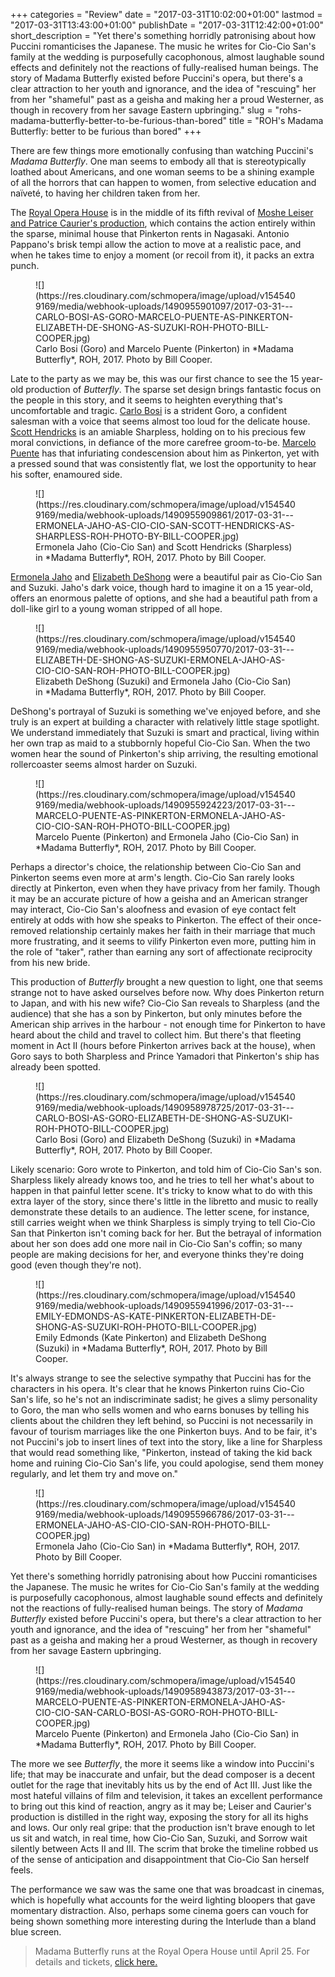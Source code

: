 +++
categories = "Review"
date = "2017-03-31T10:02:00+01:00"
lastmod = "2017-03-31T13:43:00+01:00"
publishDate = "2017-03-31T12:42:00+01:00"
short_description = "Yet there's something horridly patronising about how Puccini romanticises the Japanese. The music he writes for Cio-Cio San's family at the wedding is purposefully cacophonous, almost laughable sound effects and definitely not the reactions of fully-realised human beings. The story of Madama Butterfly existed before Puccini's opera, but there's a clear attraction to her youth and ignorance, and the idea of \"rescuing\" her from her \"shameful\" past as a geisha and making her a proud Westerner, as though in recovery from her savage Eastern upbringing."
slug = "rohs-madama-butterfly-better-to-be-furious-than-bored"
title = "ROH&#039;s Madama Butterfly: better to be furious than bored"
+++

There are few things more emotionally confusing than watching Puccini's *Madama Butterfly*. One man seems to embody all that is stereotypically loathed about Americans, and one woman seems to be a shining example of all the horrors that can happen to women, from selective education and naïveté, to having her children taken from her.

The [Royal Opera House](/scene/companies/royal-opera-house/) is in the middle of its fifth revival of [Moshe Leiser and Patrice Caurier's production](http://www.roh.org.uk/productions/madama-butterfly-by-moshe-leiser-and-patrice-caurier), which contains the action entirely within the sparse, minimal house that Pinkerton rents in Nagasaki. Antonio Pappano's brisk tempi allow the action to move at a realistic pace, and when he takes time to enjoy a moment (or recoil from it), it packs an extra punch. 

<figure data-type="image">
![](https://res.cloudinary.com/schmopera/image/upload/v1545409169/media/webhook-uploads/1490955901097/2017-03-31---CARLO-BOSI-AS-GORO-MARCELO-PUENTE-AS-PINKERTON-ELIZABETH-DE-SHONG-AS-SUZUKI-ROH-PHOTO-BILL-COOPER.jpg)
<figcaption>Carlo Bosi (Goro) and Marcelo Puente (Pinkerton) in *Madama Butterfly*, ROH, 2017. Photo by Bill Cooper.</figcaption>
</figure>

Late to the party as we may be, this was our first chance to see the 15 year-old production of *Butterfly*. The sparse set design brings fantastic focus on the people in this story, and it seems to heighten everything that's uncomfortable and tragic. [Carlo Bosi](/scene/people/carlo-bosi/) is a strident Goro, a confident salesman with a voice that seems almost too loud for the delicate house. [Scott Hendricks](/scene/people/scott-hendricks/) is an amiable Sharpless, holding on to his precious few moral convictions, in defiance of the more carefree groom-to-be. [Marcelo Puente](/scene/people/marcelo-puente/) has that infuriating condescension about him as Pinkerton, yet with a pressed sound that was consistently flat, we lost the opportunity to hear his softer, enamoured side. 

<figure data-type="image">
![](https://res.cloudinary.com/schmopera/image/upload/v1545409169/media/webhook-uploads/1490955909861/2017-03-31---ERMONELA-JAHO-AS-CIO-CIO-SAN-SCOTT-HENDRICKS-AS-SHARPLESS-ROH-PHOTO-BY-BILL-COOPER.jpg)
<figcaption>Ermonela Jaho (Cio-Cio San) and Scott Hendricks (Sharpless) in *Madama Butterfly*, ROH, 2017. Photo by Bill Cooper.</figcaption>
</figure>

[Ermonela Jaho](/scene/people/ermonela-jaho/) and [Elizabeth DeShong](/scene/people/elizabeth-deshong/) were a beautiful pair as Cio-Cio San and Suzuki. Jaho's dark voice, though hard to imagine it on a 15 year-old, offers an enormous palette of options, and she had a beautiful path from a doll-like girl to a young woman stripped of all hope. 

<figure data-type="image">
![](https://res.cloudinary.com/schmopera/image/upload/v1545409169/media/webhook-uploads/1490955950770/2017-03-31---ELIZABETH-DE-SHONG-AS-SUZUKI-ERMONELA-JAHO-AS-CIO-CIO-SAN-ROH-PHOTO-BILL-COOPER.jpg)
<figcaption>Elizabeth DeShong (Suzuki) and Ermonela Jaho (Cio-Cio San) in *Madama Butterfly*, ROH, 2017. Photo by Bill Cooper.</figcaption>
</figure>

DeShong's portrayal of Suzuki is something we've enjoyed before, and she truly is an expert at building a character with relatively little stage spotlight. We understand immediately that Suzuki is smart and practical, living within her own trap as maid to a stubbornly hopeful Cio-Cio San. When the two women hear the sound of Pinkerton's ship arriving, the resulting emotional rollercoaster seems almost harder on Suzuki.

<figure data-type="image">
![](https://res.cloudinary.com/schmopera/image/upload/v1545409169/media/webhook-uploads/1490955924223/2017-03-31---MARCELO-PUENTE-AS-PINKERTON-ERMONELA-JAHO-AS-CIO-CIO-SAN-ROH-PHOTO-BILL-COOPER.jpg)
<figcaption>Marcelo Puente (Pinkerton) and Ermonela Jaho (Cio-Cio San) in *Madama Butterfly*, ROH, 2017. Photo by Bill Cooper.</figcaption>
</figure>

Perhaps a director's choice, the relationship between Cio-Cio San and Pinkerton seems even more at arm's length. Cio-Cio San rarely looks directly at Pinkerton, even when they have privacy from her family. Though it may be an accurate picture of how a geisha and an American stranger may interact, Cio-Cio San's aloofness and evasion of eye contact felt entirely at odds with how she speaks to Pinkerton. The effect of their once-removed relationship certainly makes her faith in their marriage that much more frustrating, and it seems to vilify Pinkerton even more, putting him in the role of "taker", rather than earning any sort of affectionate reciprocity from his new bride.

This production of *Butterfly* brought a new question to light, one that seems strange not to have asked ourselves before now. Why does Pinkerton return to Japan, and with his new wife? Cio-Cio San reveals to Sharpless (and the audience) that she has a son by Pinkerton, but only minutes before the American ship arrives in the harbour - not enough time for Pinkerton to have heard about the child and travel to collect him. But there's that fleeting moment in Act II (hours before Pinkerton arrives back at the house), when Goro says to both Sharpless and Prince Yamadori that Pinkerton's ship has already been spotted. 

<figure data-type="image">
![](https://res.cloudinary.com/schmopera/image/upload/v1545409169/media/webhook-uploads/1490958978725/2017-03-31---CARLO-BOSI-AS-GORO-ELIZABETH-DE-SHONG-AS-SUZUKI-ROH-PHOTO-BILL-COOPER.jpg)
<figcaption>Carlo Bosi (Goro) and Elizabeth DeShong (Suzuki) in *Madama Butterfly*, ROH, 2017. Photo by Bill Cooper.</figcaption>
</figure>

Likely scenario: Goro wrote to Pinkerton, and told him of Cio-Cio San's son. Sharpless likely already knows too, and he tries to tell her what's about to happen in that painful letter scene. It's tricky to know what to do with this extra layer of the story, since there's little in the libretto and music to really demonstrate these details to an audience. The letter scene, for instance, still carries weight when we think Sharpless is simply trying to tell Cio-Cio San that Pinkerton isn't coming back for her. But the betrayal of information about her son does add one more nail in Cio-Cio San's coffin; so many people are making decisions for her, and everyone thinks they're doing good (even though they're not). 

<figure data-type="image">
![](https://res.cloudinary.com/schmopera/image/upload/v1545409169/media/webhook-uploads/1490955941996/2017-03-31---EMILY-EDMONDS-AS-KATE-PINKERTON-ELIZABETH-DE-SHONG-AS-SUZUKI-ROH-PHOTO-BILL-COOPER.jpg)
<figcaption>Emily Edmonds (Kate Pinkerton) and Elizabeth DeShong (Suzuki) in *Madama Butterfly*, ROH, 2017. Photo by Bill Cooper.</figcaption>
</figure>

It's always strange to see the selective sympathy that Puccini has for the characters in his opera. It's clear that he knows Pinkerton ruins Cio-Cio San's life, so he's not an indiscriminate sadist; he gives a slimy personality to Goro, the man who sells women and who earns bonuses by telling his clients about the children they left behind, so Puccini is not necessarily in favour of tourism marriages like the one Pinkerton buys. And to be fair, it's not Puccini's job to insert lines of text into the story, like a line for Sharpless that would read something like, "Pinkerton, instead of taking the kid back home and ruining Cio-Cio San's life, you could apologise, send them money regularly, and let them try and move on."

<figure data-type="image">
![](https://res.cloudinary.com/schmopera/image/upload/v1545409169/media/webhook-uploads/1490955966786/2017-03-31---ERMONELA-JAHO-AS-CIO-CIO-SAN-ROH-PHOTO-BILL-COOPER.jpg)
<figcaption>Ermonela Jaho (Cio-Cio San) in *Madama Butterfly*, ROH, 2017. Photo by Bill Cooper.</figcaption>
</figure>

Yet there's something horridly patronising about how Puccini romanticises the Japanese. The music he writes for Cio-Cio San's family at the wedding is purposefully cacophonous, almost laughable sound effects and definitely not the reactions of fully-realised human beings. The story of *Madama Butterfly* existed before Puccini's opera, but there's a clear attraction to her youth and ignorance, and the idea of "rescuing" her from her "shameful" past as a geisha and making her a proud Westerner, as though in recovery from her savage Eastern upbringing.

<figure data-type="image">
![](https://res.cloudinary.com/schmopera/image/upload/v1545409169/media/webhook-uploads/1490958943873/2017-03-31---MARCELO-PUENTE-AS-PINKERTON-ERMONELA-JAHO-AS-CIO-CIO-SAN-CARLO-BOSI-AS-GORO-ROH-PHOTO-BILL-COOPER.jpg)
<figcaption>Marcelo Puente (Pinkerton) and Ermonela Jaho (Cio-Cio San) in *Madama Butterfly*, ROH, 2017. Photo by Bill Cooper.</figcaption>
</figure>

The more we see *Butterfly*, the more it seems like a window into Puccini's life; that may be inaccurate and unfair, but the dead composer is a decent outlet for the rage that inevitably hits us by the end of Act III. Just like the most hateful villains of film and television, it takes an excellent performance to bring out this kind of reaction, angry as it may be; Leiser and Caurier's production is distilled in the right way, exposing the story for all its highs and lows. Our only real gripe: that the production isn't brave enough to let us sit and watch, in real time, how Cio-Cio San, Suzuki, and Sorrow wait silently between Acts II and III. The scrim that broke the timeline robbed us of the sense of anticipation and disappointment that Cio-Cio San herself feels.

The performance we saw was the same one that was broadcast in cinemas, which is hopefully what accounts for the weird lighting bloopers that gave momentary distraction. Also, perhaps some cinema goers can vouch for being shown something more interesting during the Interlude than a bland blue screen.

>Madama Butterfly runs at the Royal Opera House until April 25. For details and tickets, [click here.](http://www.roh.org.uk/productions/madama-butterfly-by-moshe-leiser-and-patrice-caurier)
